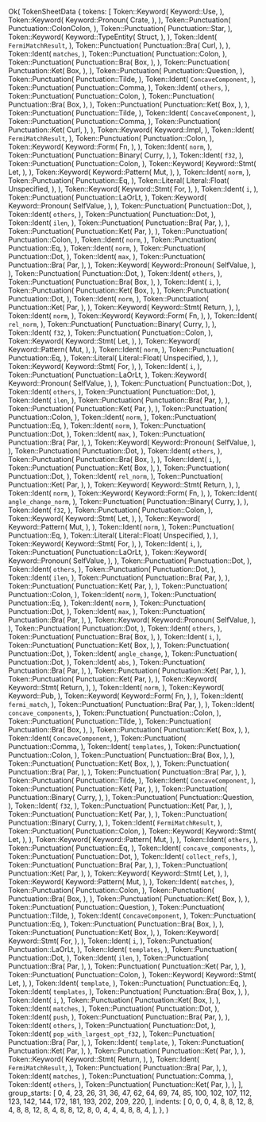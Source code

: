 Ok(
    TokenSheetData {
        tokens: [
            Token::Keyword(
                Keyword::Use,
            ),
            Token::Keyword(
                Keyword::Pronoun(
                    Crate,
                ),
            ),
            Token::Punctuation(
                Punctuation::ColonColon,
            ),
            Token::Punctuation(
                Punctuation::Star,
            ),
            Token::Keyword(
                Keyword::TypeEntity(
                    Struct,
                ),
            ),
            Token::Ident(
                `FermiMatchResult`,
            ),
            Token::Punctuation(
                Punctuation::Bra(
                    Curl,
                ),
            ),
            Token::Ident(
                `matches`,
            ),
            Token::Punctuation(
                Punctuation::Colon,
            ),
            Token::Punctuation(
                Punctuation::Bra(
                    Box,
                ),
            ),
            Token::Punctuation(
                Punctuation::Ket(
                    Box,
                ),
            ),
            Token::Punctuation(
                Punctuation::Question,
            ),
            Token::Punctuation(
                Punctuation::Tilde,
            ),
            Token::Ident(
                `ConcaveComponent`,
            ),
            Token::Punctuation(
                Punctuation::Comma,
            ),
            Token::Ident(
                `others`,
            ),
            Token::Punctuation(
                Punctuation::Colon,
            ),
            Token::Punctuation(
                Punctuation::Bra(
                    Box,
                ),
            ),
            Token::Punctuation(
                Punctuation::Ket(
                    Box,
                ),
            ),
            Token::Punctuation(
                Punctuation::Tilde,
            ),
            Token::Ident(
                `ConcaveComponent`,
            ),
            Token::Punctuation(
                Punctuation::Comma,
            ),
            Token::Punctuation(
                Punctuation::Ket(
                    Curl,
                ),
            ),
            Token::Keyword(
                Keyword::Impl,
            ),
            Token::Ident(
                `FermiMatchResult`,
            ),
            Token::Punctuation(
                Punctuation::Colon,
            ),
            Token::Keyword(
                Keyword::Form(
                    Fn,
                ),
            ),
            Token::Ident(
                `norm`,
            ),
            Token::Punctuation(
                Punctuation::Binary(
                    Curry,
                ),
            ),
            Token::Ident(
                `f32`,
            ),
            Token::Punctuation(
                Punctuation::Colon,
            ),
            Token::Keyword(
                Keyword::Stmt(
                    Let,
                ),
            ),
            Token::Keyword(
                Keyword::Pattern(
                    Mut,
                ),
            ),
            Token::Ident(
                `norm`,
            ),
            Token::Punctuation(
                Punctuation::Eq,
            ),
            Token::Literal(
                Literal::Float(
                    Unspecified,
                ),
            ),
            Token::Keyword(
                Keyword::Stmt(
                    For,
                ),
            ),
            Token::Ident(
                `i`,
            ),
            Token::Punctuation(
                Punctuation::LaOrLt,
            ),
            Token::Keyword(
                Keyword::Pronoun(
                    SelfValue,
                ),
            ),
            Token::Punctuation(
                Punctuation::Dot,
            ),
            Token::Ident(
                `others`,
            ),
            Token::Punctuation(
                Punctuation::Dot,
            ),
            Token::Ident(
                `ilen`,
            ),
            Token::Punctuation(
                Punctuation::Bra(
                    Par,
                ),
            ),
            Token::Punctuation(
                Punctuation::Ket(
                    Par,
                ),
            ),
            Token::Punctuation(
                Punctuation::Colon,
            ),
            Token::Ident(
                `norm`,
            ),
            Token::Punctuation(
                Punctuation::Eq,
            ),
            Token::Ident(
                `norm`,
            ),
            Token::Punctuation(
                Punctuation::Dot,
            ),
            Token::Ident(
                `max`,
            ),
            Token::Punctuation(
                Punctuation::Bra(
                    Par,
                ),
            ),
            Token::Keyword(
                Keyword::Pronoun(
                    SelfValue,
                ),
            ),
            Token::Punctuation(
                Punctuation::Dot,
            ),
            Token::Ident(
                `others`,
            ),
            Token::Punctuation(
                Punctuation::Bra(
                    Box,
                ),
            ),
            Token::Ident(
                `i`,
            ),
            Token::Punctuation(
                Punctuation::Ket(
                    Box,
                ),
            ),
            Token::Punctuation(
                Punctuation::Dot,
            ),
            Token::Ident(
                `norm`,
            ),
            Token::Punctuation(
                Punctuation::Ket(
                    Par,
                ),
            ),
            Token::Keyword(
                Keyword::Stmt(
                    Return,
                ),
            ),
            Token::Ident(
                `norm`,
            ),
            Token::Keyword(
                Keyword::Form(
                    Fn,
                ),
            ),
            Token::Ident(
                `rel_norm`,
            ),
            Token::Punctuation(
                Punctuation::Binary(
                    Curry,
                ),
            ),
            Token::Ident(
                `f32`,
            ),
            Token::Punctuation(
                Punctuation::Colon,
            ),
            Token::Keyword(
                Keyword::Stmt(
                    Let,
                ),
            ),
            Token::Keyword(
                Keyword::Pattern(
                    Mut,
                ),
            ),
            Token::Ident(
                `norm`,
            ),
            Token::Punctuation(
                Punctuation::Eq,
            ),
            Token::Literal(
                Literal::Float(
                    Unspecified,
                ),
            ),
            Token::Keyword(
                Keyword::Stmt(
                    For,
                ),
            ),
            Token::Ident(
                `i`,
            ),
            Token::Punctuation(
                Punctuation::LaOrLt,
            ),
            Token::Keyword(
                Keyword::Pronoun(
                    SelfValue,
                ),
            ),
            Token::Punctuation(
                Punctuation::Dot,
            ),
            Token::Ident(
                `others`,
            ),
            Token::Punctuation(
                Punctuation::Dot,
            ),
            Token::Ident(
                `ilen`,
            ),
            Token::Punctuation(
                Punctuation::Bra(
                    Par,
                ),
            ),
            Token::Punctuation(
                Punctuation::Ket(
                    Par,
                ),
            ),
            Token::Punctuation(
                Punctuation::Colon,
            ),
            Token::Ident(
                `norm`,
            ),
            Token::Punctuation(
                Punctuation::Eq,
            ),
            Token::Ident(
                `norm`,
            ),
            Token::Punctuation(
                Punctuation::Dot,
            ),
            Token::Ident(
                `max`,
            ),
            Token::Punctuation(
                Punctuation::Bra(
                    Par,
                ),
            ),
            Token::Keyword(
                Keyword::Pronoun(
                    SelfValue,
                ),
            ),
            Token::Punctuation(
                Punctuation::Dot,
            ),
            Token::Ident(
                `others`,
            ),
            Token::Punctuation(
                Punctuation::Bra(
                    Box,
                ),
            ),
            Token::Ident(
                `i`,
            ),
            Token::Punctuation(
                Punctuation::Ket(
                    Box,
                ),
            ),
            Token::Punctuation(
                Punctuation::Dot,
            ),
            Token::Ident(
                `rel_norm`,
            ),
            Token::Punctuation(
                Punctuation::Ket(
                    Par,
                ),
            ),
            Token::Keyword(
                Keyword::Stmt(
                    Return,
                ),
            ),
            Token::Ident(
                `norm`,
            ),
            Token::Keyword(
                Keyword::Form(
                    Fn,
                ),
            ),
            Token::Ident(
                `angle_change_norm`,
            ),
            Token::Punctuation(
                Punctuation::Binary(
                    Curry,
                ),
            ),
            Token::Ident(
                `f32`,
            ),
            Token::Punctuation(
                Punctuation::Colon,
            ),
            Token::Keyword(
                Keyword::Stmt(
                    Let,
                ),
            ),
            Token::Keyword(
                Keyword::Pattern(
                    Mut,
                ),
            ),
            Token::Ident(
                `norm`,
            ),
            Token::Punctuation(
                Punctuation::Eq,
            ),
            Token::Literal(
                Literal::Float(
                    Unspecified,
                ),
            ),
            Token::Keyword(
                Keyword::Stmt(
                    For,
                ),
            ),
            Token::Ident(
                `i`,
            ),
            Token::Punctuation(
                Punctuation::LaOrLt,
            ),
            Token::Keyword(
                Keyword::Pronoun(
                    SelfValue,
                ),
            ),
            Token::Punctuation(
                Punctuation::Dot,
            ),
            Token::Ident(
                `others`,
            ),
            Token::Punctuation(
                Punctuation::Dot,
            ),
            Token::Ident(
                `ilen`,
            ),
            Token::Punctuation(
                Punctuation::Bra(
                    Par,
                ),
            ),
            Token::Punctuation(
                Punctuation::Ket(
                    Par,
                ),
            ),
            Token::Punctuation(
                Punctuation::Colon,
            ),
            Token::Ident(
                `norm`,
            ),
            Token::Punctuation(
                Punctuation::Eq,
            ),
            Token::Ident(
                `norm`,
            ),
            Token::Punctuation(
                Punctuation::Dot,
            ),
            Token::Ident(
                `max`,
            ),
            Token::Punctuation(
                Punctuation::Bra(
                    Par,
                ),
            ),
            Token::Keyword(
                Keyword::Pronoun(
                    SelfValue,
                ),
            ),
            Token::Punctuation(
                Punctuation::Dot,
            ),
            Token::Ident(
                `others`,
            ),
            Token::Punctuation(
                Punctuation::Bra(
                    Box,
                ),
            ),
            Token::Ident(
                `i`,
            ),
            Token::Punctuation(
                Punctuation::Ket(
                    Box,
                ),
            ),
            Token::Punctuation(
                Punctuation::Dot,
            ),
            Token::Ident(
                `angle_change`,
            ),
            Token::Punctuation(
                Punctuation::Dot,
            ),
            Token::Ident(
                `abs`,
            ),
            Token::Punctuation(
                Punctuation::Bra(
                    Par,
                ),
            ),
            Token::Punctuation(
                Punctuation::Ket(
                    Par,
                ),
            ),
            Token::Punctuation(
                Punctuation::Ket(
                    Par,
                ),
            ),
            Token::Keyword(
                Keyword::Stmt(
                    Return,
                ),
            ),
            Token::Ident(
                `norm`,
            ),
            Token::Keyword(
                Keyword::Pub,
            ),
            Token::Keyword(
                Keyword::Form(
                    Fn,
                ),
            ),
            Token::Ident(
                `fermi_match`,
            ),
            Token::Punctuation(
                Punctuation::Bra(
                    Par,
                ),
            ),
            Token::Ident(
                `concave_components`,
            ),
            Token::Punctuation(
                Punctuation::Colon,
            ),
            Token::Punctuation(
                Punctuation::Tilde,
            ),
            Token::Punctuation(
                Punctuation::Bra(
                    Box,
                ),
            ),
            Token::Punctuation(
                Punctuation::Ket(
                    Box,
                ),
            ),
            Token::Ident(
                `ConcaveComponent`,
            ),
            Token::Punctuation(
                Punctuation::Comma,
            ),
            Token::Ident(
                `templates`,
            ),
            Token::Punctuation(
                Punctuation::Colon,
            ),
            Token::Punctuation(
                Punctuation::Bra(
                    Box,
                ),
            ),
            Token::Punctuation(
                Punctuation::Ket(
                    Box,
                ),
            ),
            Token::Punctuation(
                Punctuation::Bra(
                    Par,
                ),
            ),
            Token::Punctuation(
                Punctuation::Bra(
                    Par,
                ),
            ),
            Token::Punctuation(
                Punctuation::Tilde,
            ),
            Token::Ident(
                `ConcaveComponent`,
            ),
            Token::Punctuation(
                Punctuation::Ket(
                    Par,
                ),
            ),
            Token::Punctuation(
                Punctuation::Binary(
                    Curry,
                ),
            ),
            Token::Punctuation(
                Punctuation::Question,
            ),
            Token::Ident(
                `f32`,
            ),
            Token::Punctuation(
                Punctuation::Ket(
                    Par,
                ),
            ),
            Token::Punctuation(
                Punctuation::Ket(
                    Par,
                ),
            ),
            Token::Punctuation(
                Punctuation::Binary(
                    Curry,
                ),
            ),
            Token::Ident(
                `FermiMatchResult`,
            ),
            Token::Punctuation(
                Punctuation::Colon,
            ),
            Token::Keyword(
                Keyword::Stmt(
                    Let,
                ),
            ),
            Token::Keyword(
                Keyword::Pattern(
                    Mut,
                ),
            ),
            Token::Ident(
                `others`,
            ),
            Token::Punctuation(
                Punctuation::Eq,
            ),
            Token::Ident(
                `concave_components`,
            ),
            Token::Punctuation(
                Punctuation::Dot,
            ),
            Token::Ident(
                `collect_refs`,
            ),
            Token::Punctuation(
                Punctuation::Bra(
                    Par,
                ),
            ),
            Token::Punctuation(
                Punctuation::Ket(
                    Par,
                ),
            ),
            Token::Keyword(
                Keyword::Stmt(
                    Let,
                ),
            ),
            Token::Keyword(
                Keyword::Pattern(
                    Mut,
                ),
            ),
            Token::Ident(
                `matches`,
            ),
            Token::Punctuation(
                Punctuation::Colon,
            ),
            Token::Punctuation(
                Punctuation::Bra(
                    Box,
                ),
            ),
            Token::Punctuation(
                Punctuation::Ket(
                    Box,
                ),
            ),
            Token::Punctuation(
                Punctuation::Question,
            ),
            Token::Punctuation(
                Punctuation::Tilde,
            ),
            Token::Ident(
                `ConcaveComponent`,
            ),
            Token::Punctuation(
                Punctuation::Eq,
            ),
            Token::Punctuation(
                Punctuation::Bra(
                    Box,
                ),
            ),
            Token::Punctuation(
                Punctuation::Ket(
                    Box,
                ),
            ),
            Token::Keyword(
                Keyword::Stmt(
                    For,
                ),
            ),
            Token::Ident(
                `i`,
            ),
            Token::Punctuation(
                Punctuation::LaOrLt,
            ),
            Token::Ident(
                `templates`,
            ),
            Token::Punctuation(
                Punctuation::Dot,
            ),
            Token::Ident(
                `ilen`,
            ),
            Token::Punctuation(
                Punctuation::Bra(
                    Par,
                ),
            ),
            Token::Punctuation(
                Punctuation::Ket(
                    Par,
                ),
            ),
            Token::Punctuation(
                Punctuation::Colon,
            ),
            Token::Keyword(
                Keyword::Stmt(
                    Let,
                ),
            ),
            Token::Ident(
                `template`,
            ),
            Token::Punctuation(
                Punctuation::Eq,
            ),
            Token::Ident(
                `templates`,
            ),
            Token::Punctuation(
                Punctuation::Bra(
                    Box,
                ),
            ),
            Token::Ident(
                `i`,
            ),
            Token::Punctuation(
                Punctuation::Ket(
                    Box,
                ),
            ),
            Token::Ident(
                `matches`,
            ),
            Token::Punctuation(
                Punctuation::Dot,
            ),
            Token::Ident(
                `push`,
            ),
            Token::Punctuation(
                Punctuation::Bra(
                    Par,
                ),
            ),
            Token::Ident(
                `others`,
            ),
            Token::Punctuation(
                Punctuation::Dot,
            ),
            Token::Ident(
                `pop_with_largest_opt_f32`,
            ),
            Token::Punctuation(
                Punctuation::Bra(
                    Par,
                ),
            ),
            Token::Ident(
                `template`,
            ),
            Token::Punctuation(
                Punctuation::Ket(
                    Par,
                ),
            ),
            Token::Punctuation(
                Punctuation::Ket(
                    Par,
                ),
            ),
            Token::Keyword(
                Keyword::Stmt(
                    Return,
                ),
            ),
            Token::Ident(
                `FermiMatchResult`,
            ),
            Token::Punctuation(
                Punctuation::Bra(
                    Par,
                ),
            ),
            Token::Ident(
                `matches`,
            ),
            Token::Punctuation(
                Punctuation::Comma,
            ),
            Token::Ident(
                `others`,
            ),
            Token::Punctuation(
                Punctuation::Ket(
                    Par,
                ),
            ),
        ],
        group_starts: [
            0,
            4,
            23,
            26,
            31,
            36,
            47,
            62,
            64,
            69,
            74,
            85,
            100,
            102,
            107,
            112,
            123,
            142,
            144,
            172,
            181,
            193,
            202,
            209,
            220,
        ],
        indents: [
            0,
            0,
            0,
            4,
            8,
            8,
            12,
            8,
            4,
            8,
            8,
            12,
            8,
            4,
            8,
            8,
            12,
            8,
            0,
            4,
            4,
            4,
            8,
            8,
            4,
        ],
    },
)